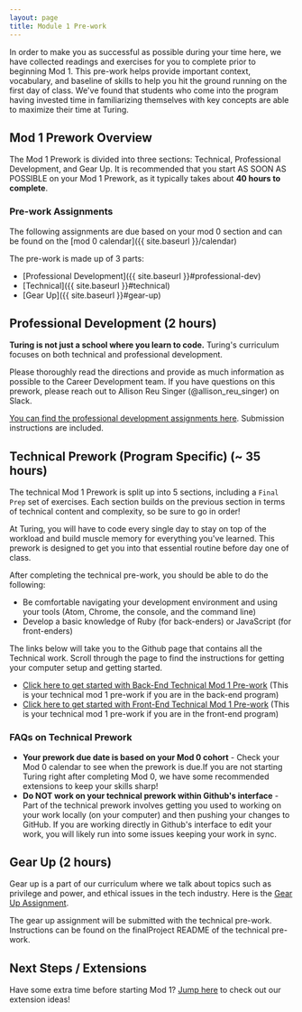 ```yaml
---
layout: page
title: Module 1 Pre-work
---
```


In order to make you as successful as possible during your time here, we have collected readings and exercises for you to complete prior to beginning Mod 1. This pre-work helps provide important context, vocabulary, and baseline of skills to help you hit the ground running on the first day of class. We've found that students who come into the program having invested time in familiarizing themselves with key concepts are able to maximize their time at Turing.

## Mod 1 Prework Overview

The Mod 1 Prework is divided into three sections: Technical, Professional Development, and Gear Up. It is recommended that you start AS SOON AS POSSIBLE on your Mod 1 Prework, as it typically takes about **40 hours to complete**. 

### Pre-work Assignments

The following assignments are due based on your mod 0 section and can be found on the [mod 0 calendar]({{ site.baseurl }}/calendar)

The pre-work is made up of 3 parts:
* [Professional Development]({{ site.baseurl }}#professional-dev)
* [Technical]({{ site.baseurl }}#technical)
* [Gear Up]({{ site.baseurl }}#gear-up)

## Professional Development (2 hours)

**Turing is not just a school where you learn to code.** Turing's curriculum focuses on both technical and professional development.

Please thoroughly read the directions and provide as much information as possible to the Career Development team. If you have questions on this prework, please reach out to Allison Reu Singer (@allison_reu_singer) on Slack.

[You can find the professional development assignments here](https://careerdev.turing.edu/module-1-prework/index). Submission instructions are included.

## Technical Prework (Program Specific) (~ 35 hours)

The technical Mod 1 Prework is split up into 5 sections, including a `Final Prep` set of exercises. Each section builds on the previous section in terms of technical content and complexity, so be sure to go in order!

At Turing, you will have to code every single day to stay on top of the workload and build muscle memory for everything you've learned. This prework is designed to get you into that essential routine before day one of class.

After completing the technical pre-work, you should be able to do the following:

* Be comfortable navigating your development environment and using your tools (Atom, Chrome, the console, and the command line)
* Develop a basic knowledge of Ruby (for back-enders) or JavaScript (for front-enders)

The links below will take you to the Github page that contains all the Technical work. Scroll through the page to find the instructions for getting your computer setup and getting started.

* [Click here to get started with Back-End Technical Mod 1 Pre-work](https://github.com/turingschool/backend_mod_1_prework) (This is your technical mod 1 pre-work if you are in the back-end program)
* [Click here to get started with Front-End Technical Mod 1 Pre-work](https://github.com/turingschool/frontend-mod-1-prework) (This is your technical mod 1 pre-work if you are in the front-end program)

### FAQs on Technical Prework

- **Your prework due date is based on your Mod 0 cohort** - Check your Mod 0 calendar to see when the prework is due.If you are not starting Turing right after completing Mod 0, we have some recommended extensions to keep your skills sharp! 
- **Do NOT work on your technical prework within Github's interface** - Part of the technical prework involves getting you used to working on your work locally (on your computer) and then pushing your changes to GitHub. If you are working directly in Github's interface to edit your work, you will likely run into some issues keeping your work in sync. 

## Gear Up (2 hours)

Gear up is a part of our curriculum where we talk about topics such as privilege and power, and ethical issues in the tech industry. Here is the [Gear Up Assignment](https://github.com/turingschool/gear-up/blob/main/m0/Intro.To.GearUp.md).

The gear up assignment will be submitted with the technical pre-work. Instructions can be found on the finalProject README of the technical pre-work.

## Next Steps / Extensions
Have some extra time before starting Mod 1? [Jump here](./extensions.md) to check out our extension ideas! 
